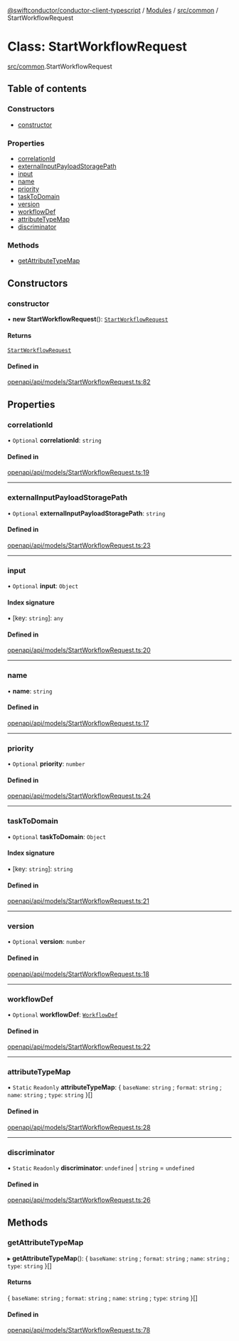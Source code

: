 [@swiftconductor/conductor-client-typescript](../README.md) / [Modules](../modules.md) / [src/common](../modules/src_common.md) / StartWorkflowRequest

# Class: StartWorkflowRequest

[src/common](../modules/src_common.md).StartWorkflowRequest

## Table of contents

### Constructors

- [constructor](src_common.StartWorkflowRequest.md#constructor)

### Properties

- [correlationId](src_common.StartWorkflowRequest.md#correlationid)
- [externalInputPayloadStoragePath](src_common.StartWorkflowRequest.md#externalinputpayloadstoragepath)
- [input](src_common.StartWorkflowRequest.md#input)
- [name](src_common.StartWorkflowRequest.md#name)
- [priority](src_common.StartWorkflowRequest.md#priority)
- [taskToDomain](src_common.StartWorkflowRequest.md#tasktodomain)
- [version](src_common.StartWorkflowRequest.md#version)
- [workflowDef](src_common.StartWorkflowRequest.md#workflowdef)
- [attributeTypeMap](src_common.StartWorkflowRequest.md#attributetypemap)
- [discriminator](src_common.StartWorkflowRequest.md#discriminator)

### Methods

- [getAttributeTypeMap](src_common.StartWorkflowRequest.md#getattributetypemap)

## Constructors

### constructor

• **new StartWorkflowRequest**(): [`StartWorkflowRequest`](src_common.StartWorkflowRequest.md)

#### Returns

[`StartWorkflowRequest`](src_common.StartWorkflowRequest.md)

#### Defined in

[openapi/api/models/StartWorkflowRequest.ts:82](https://github.com/swift-conductor/conductor-client-typescript/blob/9866b7c/openapi/api/models/StartWorkflowRequest.ts#L82)

## Properties

### correlationId

• `Optional` **correlationId**: `string`

#### Defined in

[openapi/api/models/StartWorkflowRequest.ts:19](https://github.com/swift-conductor/conductor-client-typescript/blob/9866b7c/openapi/api/models/StartWorkflowRequest.ts#L19)

___

### externalInputPayloadStoragePath

• `Optional` **externalInputPayloadStoragePath**: `string`

#### Defined in

[openapi/api/models/StartWorkflowRequest.ts:23](https://github.com/swift-conductor/conductor-client-typescript/blob/9866b7c/openapi/api/models/StartWorkflowRequest.ts#L23)

___

### input

• `Optional` **input**: `Object`

#### Index signature

▪ [key: `string`]: `any`

#### Defined in

[openapi/api/models/StartWorkflowRequest.ts:20](https://github.com/swift-conductor/conductor-client-typescript/blob/9866b7c/openapi/api/models/StartWorkflowRequest.ts#L20)

___

### name

• **name**: `string`

#### Defined in

[openapi/api/models/StartWorkflowRequest.ts:17](https://github.com/swift-conductor/conductor-client-typescript/blob/9866b7c/openapi/api/models/StartWorkflowRequest.ts#L17)

___

### priority

• `Optional` **priority**: `number`

#### Defined in

[openapi/api/models/StartWorkflowRequest.ts:24](https://github.com/swift-conductor/conductor-client-typescript/blob/9866b7c/openapi/api/models/StartWorkflowRequest.ts#L24)

___

### taskToDomain

• `Optional` **taskToDomain**: `Object`

#### Index signature

▪ [key: `string`]: `string`

#### Defined in

[openapi/api/models/StartWorkflowRequest.ts:21](https://github.com/swift-conductor/conductor-client-typescript/blob/9866b7c/openapi/api/models/StartWorkflowRequest.ts#L21)

___

### version

• `Optional` **version**: `number`

#### Defined in

[openapi/api/models/StartWorkflowRequest.ts:18](https://github.com/swift-conductor/conductor-client-typescript/blob/9866b7c/openapi/api/models/StartWorkflowRequest.ts#L18)

___

### workflowDef

• `Optional` **workflowDef**: [`WorkflowDef`](src_common.WorkflowDef.md)

#### Defined in

[openapi/api/models/StartWorkflowRequest.ts:22](https://github.com/swift-conductor/conductor-client-typescript/blob/9866b7c/openapi/api/models/StartWorkflowRequest.ts#L22)

___

### attributeTypeMap

▪ `Static` `Readonly` **attributeTypeMap**: \{ `baseName`: `string` ; `format`: `string` ; `name`: `string` ; `type`: `string`  }[]

#### Defined in

[openapi/api/models/StartWorkflowRequest.ts:28](https://github.com/swift-conductor/conductor-client-typescript/blob/9866b7c/openapi/api/models/StartWorkflowRequest.ts#L28)

___

### discriminator

▪ `Static` `Readonly` **discriminator**: `undefined` \| `string` = `undefined`

#### Defined in

[openapi/api/models/StartWorkflowRequest.ts:26](https://github.com/swift-conductor/conductor-client-typescript/blob/9866b7c/openapi/api/models/StartWorkflowRequest.ts#L26)

## Methods

### getAttributeTypeMap

▸ **getAttributeTypeMap**(): \{ `baseName`: `string` ; `format`: `string` ; `name`: `string` ; `type`: `string`  }[]

#### Returns

\{ `baseName`: `string` ; `format`: `string` ; `name`: `string` ; `type`: `string`  }[]

#### Defined in

[openapi/api/models/StartWorkflowRequest.ts:78](https://github.com/swift-conductor/conductor-client-typescript/blob/9866b7c/openapi/api/models/StartWorkflowRequest.ts#L78)

